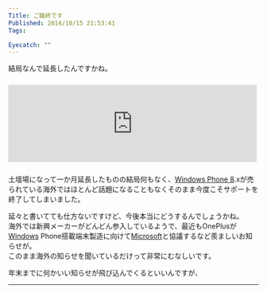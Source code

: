 ```yaml
---
Title: ご臨終です
Published: 2014/10/15 21:53:41
Tags:

Eyecatch: ""
---
```

<p>結局なんで延長したんですかね。</p>

<p><iframe src="http://hatenablog.com/embed?url=http%3A%2F%2Fwww.forest.impress.co.jp%2Fdocs%2Fnews%2F20141015_671462.html" title="モバイル端末向けOS「Windows Phone 7.8」のメインストリームサポートが終了 - 窓の杜" scrolling="no" frameborder="0" style="width: 100%; height: 155px; max-width: 500px; margin: 10px 0px;"><a href="http://www.forest.impress.co.jp/docs/news/20141015_671462.html">モバイル端末向けOS「Windows Phone 7.8」のメインストリームサポートが終了 - 窓の杜</a></iframe></p>

<p>土壇場になって一か月延長したものの結局何もなく、<a class="keyword" href="http://d.hatena.ne.jp/keyword/Windows%20Phone%208">Windows Phone 8</a>.xが売られている海外ではほとんど話題になることもなくそのまま今度こそサポートを終了してしまいました。</p>

<p>延々と書いてても仕方ないですけど、今後本当にどうするんでしょうかね。<br/>
海外では新興メーカーがどんどん参入しているようで、最近もOnePlusが<a class="keyword" href="http://d.hatena.ne.jp/keyword/Windows">Windows</a> Phone搭載端末製造に向けて<a class="keyword" href="http://d.hatena.ne.jp/keyword/Microsoft">Microsoft</a>と協議するなど羨ましいお知らせが。<br/>
このまま海外の知らせを聞いているだけって非常にむなしいです。</p>

<p>年末までに何かいい知らせが飛び込んでくるといいんですが、</p>

***